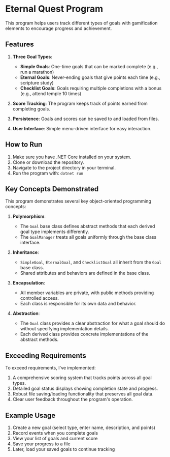 # Eternal Quest Program

This program helps users track different types of goals with gamification elements to encourage progress and achievement.

## Features

1. **Three Goal Types**:
   - **Simple Goals**: One-time goals that can be marked complete (e.g., run a marathon)
   - **Eternal Goals**: Never-ending goals that give points each time (e.g., scripture study)
   - **Checklist Goals**: Goals requiring multiple completions with a bonus (e.g., attend temple 10 times)

2. **Score Tracking**: The program keeps track of points earned from completing goals.

3. **Persistence**: Goals and scores can be saved to and loaded from files.

4. **User Interface**: Simple menu-driven interface for easy interaction.

## How to Run

1. Make sure you have .NET Core installed on your system.
2. Clone or download the repository.
3. Navigate to the project directory in your terminal.
4. Run the program with: `dotnet run`

## Key Concepts Demonstrated

This program demonstrates several key object-oriented programming concepts:

1. **Polymorphism**:
   - The `Goal` base class defines abstract methods that each derived goal type implements differently.
   - The `GoalManager` treats all goals uniformly through the base class interface.

2. **Inheritance**:
   - `SimpleGoal`, `EternalGoal`, and `ChecklistGoal` all inherit from the `Goal` base class.
   - Shared attributes and behaviors are defined in the base class.

3. **Encapsulation**:
   - All member variables are private, with public methods providing controlled access.
   - Each class is responsible for its own data and behavior.

4. **Abstraction**:
   - The `Goal` class provides a clear abstraction for what a goal should do without specifying implementation details.
   - Each derived class provides concrete implementations of the abstract methods.

## Exceeding Requirements

To exceed requirements, I've implemented:
1. A comprehensive scoring system that tracks points across all goal types.
2. Detailed goal status displays showing completion state and progress.
3. Robust file saving/loading functionality that preserves all goal data.
4. Clear user feedback throughout the program's operation.

## Example Usage

1. Create a new goal (select type, enter name, description, and points)
2. Record events when you complete goals
3. View your list of goals and current score
4. Save your progress to a file
5. Later, load your saved goals to continue tracking